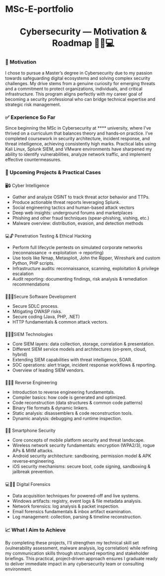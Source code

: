 # MSc-E-portfolio

<h1 align="center">Cybersecurity — Motivation & Roadmap 🕵️‍♂️💻</h1>

###

<h3 align="left">🎯 Motivation </h3>

<p align="left">I chose to pursue a Master’s degree in Cybersecurity due to my passion towards safeguarding digital ecosystems and solving complex security challenges. My drive stems from a genuine curiosity for emerging threats and a commitment to protect organizations, individuals, and critical infrastructure. This program aligns perfectly with my career goal of becoming a security professional who can bridge technical expertise and strategic risk management.</p>

###

<h3 align="left">✅ Experience So Far </h3>

<p align="left">Since beginning the MSc in Cybersecurity at **** university, where I've thrived on a curriculum that balances theory and hands‑on practice. I’ve completed coursework in security architecture, incident response, and threat intelligence, achieving consistently high marks. Practical labs using Kali Linux, Splunk SIEM, and VMware environments have sharpened my ability to identify vulnerabilities, analyze network traffic, and implement effective countermeasures.
</p>


<h3 align="left">🚀 Upcoming Projects & Practical Cases</h3>

###

🖥️🔒 Cyber Intelligence 
- Gather and analyze OSINT to track threat actor behavior and TTPs.
- Produce actionable threat reports leveraging Splunk.
- Social engineering tactics and human-based attack vectors  
- Deep web insights: underground forums and marketplaces  
- Phishing and other fraud techniques (spear-phishing, vishing, etc.)  
- Malware overview: distribution, evasion, and detection methods 

###

💻🔓 Penetration Testing & Ethical Hacking 
- Perform full lifecycle pentests on simulated corporate networks (reconnaissance → exploitation → reporting)
- Use tools like Nmap, Metasploit, John the Ripper, Wireshark and custom Python, PHP scripts.
- Infrastructure audits: reconnaissance, scanning, exploitation & privilege escalation  
- Audit reporting: documenting findings, risk analysis & remediation recommendations
  
###

🧑‍💻🔐Secure Software Development
- Secure SDLC process.
- Mitigating OWASP risks.
- Secure coding (Java, PHP, .NET)
- HTTP fundamentals & common attack vectors.

###

🧑‍💻🌐SIEM Technologies
- Core SIEM layers: data collection, storage, correlation & presentation.  
- Different SIEM service models and architectures (on‑prem, cloud, hybrid)  
- Extending SIEM capabilities with threat intelligence, SOAR. 
- SOC operations: alert triage, incident response workflows & reporting.  
- Overview of leading SIEM vendors. 

###

🤖🧑‍💻 Reverse Engineering
- Introduction to reverse engineering fundamentals.  
- Compiler basics: how code is generated and optimized.  
- Code reconstruction (data structures & common code patterns)  
- Binary file formats & dynamic linkers.  
- Static analysis: disassemblers & code reconstruction tools.  
- Dynamic analysis: debugging and runtime inspection.

###

📲🔐 Smartphone Security
- Core concepts of mobile platform security and threat landscape. 
- Wireless network security fundamentals: encryption (WPA2/3), rogue APs & MitM attacks.  
- Android security architecture: sandboxing, permission model & APK reverse‑engineering.  
- iOS security mechanisms: secure boot, code signing, sandboxing & jailbreak prevention.

###

💻🕵️‍♂️ Digital Forensics 
- Data acquisition techniques for powered-off and live systems.  
- Windows artifacts: registry, event logs & file metadata analysis.  
- Network forensics: log analysis & packet inspection.  
- Email forensics fundamentals & inbox artifact examination.  
- Log management: collection, parsing & timeline reconstruction.

###

<h3 align="left">📈 What I Aim to Achieve</h3>

<p align="left">By completing these projects, I'll strengthen my technical skill set (vulnerability assessment, malware analysis, log correlation) while refining my communication skills through structured reporting and stakeholder briefings. This practical, project‑driven approach ensures I graduate ready to deliver immediate impact in any cybersecurity team or consulting environment.</p>
